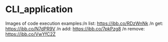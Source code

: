 # CLI_application

Images of code execution examples:/n
list: https://ibb.co/RDzWnNk /n
get: https://ibb.co/N7dPR9V /n
add: https://ibb.co/7pkPzg8 /n
remove: https://ibb.co/VwYfC2Z
